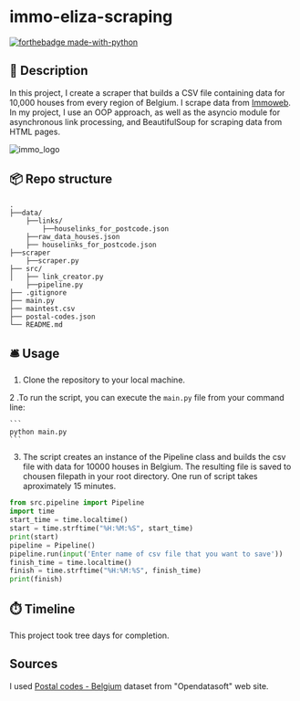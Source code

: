 # immo-eliza-scraping
[![forthebadge made-with-python](https://ForTheBadge.com/images/badges/made-with-python.svg)](https://www.python.org/)


## 🏢 Description

In this project, I create a scraper that builds a CSV file containing data for 10,000 houses from every region of Belgium. I scrape data from [Immoweb](https://www.immoweb.be/en/). In my project, I use an OOP approach, as well as the asyncio module for asynchronous link processing, and BeautifulSoup for scraping data from HTML pages.







![immo_logo](https://assets.immoweb.be/221/images/logos/sharing-logo.png?v=2)

## 📦 Repo structure

```
.
├──data/
    ├──links/
        ├──houselinks_for_postcode.json
    ├──raw_data_houses.json
    ├── houselinks_for_postcode.json
├──scraper
    ├──scraper.py
├── src/
│   ├── link_creator.py 
    ├──pipeline.py
├── .gitignore
├── main.py
├── maintest.csv
├── postal-codes.json
└── README.md
```

## 🛎️ Usage
1. Clone the repository to your local machine.



2 .To run the script, you can execute the `main.py` file from your command line:

    ```
    python main.py
    ```

3. The script creates an instance of the Pipeline class and builds the csv file with data for 10000 houses in Belgium.
   The resulting file is saved to chousen filepath in your root directory.
   One run of script takes aproximately 15 minutes.

```python
from src.pipeline import Pipeline
import time
start_time = time.localtime()
start = time.strftime("%H:%M:%S", start_time)
print(start)
pipeline = Pipeline()
pipeline.run(input('Enter name of csv file that you want to save'))
finish_time = time.localtime()
finish = time.strftime("%H:%M:%S", finish_time)
print(finish)
```
## ⏱️ Timeline

This project took tree days for completion.


## Sources

I used [Postal codes - Belgium](https://data.opendatasoft.com/explore/dataset/georef-belgium-postal-codes%40public/export/?location=7,50.51954,4.48177&basemap=jawg.streets) dataset from "Opendatasoft" web site.

